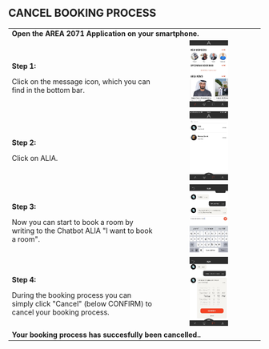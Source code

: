 ## CANCEL BOOKING PROCESS <br>

<table>
  <thead>
  </thead>
  <tbody>
    <tr>
    <tr><td colspan="3"><b>Open the AREA 2071 Application on your smartphone.</b></td>      
    </tr>
    <tr>
    <td style="text-align: left"><p><b>Step 1:</b></p>Click on the message icon, which you can find in the bottom bar.</td>
    <td style="text-align: center"><img src="cancelprocess01.jpg"{ width=40% } alt="Cancel Process Step 1"></td>
    </tr>
    <tr>
    <td style="text-align: left"><p><b>Step 2:</b></p>Click on ALIA.</td>
    <td style="text-align: center"><img src="cancelprocess02.PNG"{ width=40% } alt="Cancel Process Step 2"></td>
    </tr>
    <tr>
    <td style="text-align: left"><p><b>Step 3:</b></p>Now you can start to book a room by writing to the Chatbot ALIA "I want to book a room".</td>
    <td style="text-align: center"><img src="cancelprocess04.jpg"{ width=40% } alt="Cancel Process Step 3"></td>
    </tr>
    <tr>
    <td style="text-align: left"><p><b>Step 4:</b></p>During the booking process you can simply click "Cancel" (below CONFIRM) to cancel your booking process.</td>
    <td style="text-align: center"><img src="cancelprocess03.jpg"{ width=40% } alt="Cancel Process Step 4"></td>
    </tr>
    <tr>
    <tr><td colspan="3"><b>Your booking process has succesfully been cancelled..</b></td>      
    </tr>
  </tbody>
</table>
